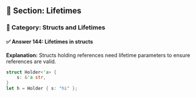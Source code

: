 ## 📘 Section: Lifetimes  
### 🔹 Category: Structs and Lifetimes  
#### ✅ Answer 144: Lifetimes in structs

**Explanation:**
Structs holding references need lifetime parameters to ensure references are valid.

```rust
struct Holder<'a> {
    s: &'a str,
}
let h = Holder { s: "hi" };
```
